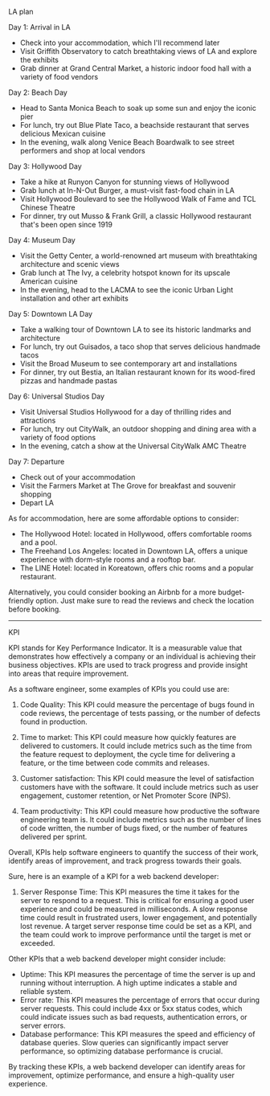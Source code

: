 
LA plan 

Day 1: Arrival in LA

-   Check into your accommodation, which I'll recommend later
-   Visit Griffith Observatory to catch breathtaking views of LA and explore the exhibits
-   Grab dinner at Grand Central Market, a historic indoor food hall with a variety of food vendors

Day 2: Beach Day

-   Head to Santa Monica Beach to soak up some sun and enjoy the iconic pier
-   For lunch, try out Blue Plate Taco, a beachside restaurant that serves delicious Mexican cuisine
-   In the evening, walk along Venice Beach Boardwalk to see street performers and shop at local vendors

Day 3: Hollywood Day

-   Take a hike at Runyon Canyon for stunning views of Hollywood
-   Grab lunch at In-N-Out Burger, a must-visit fast-food chain in LA
-   Visit Hollywood Boulevard to see the Hollywood Walk of Fame and TCL Chinese Theatre
-   For dinner, try out Musso & Frank Grill, a classic Hollywood restaurant that's been open since 1919

Day 4: Museum Day

-   Visit the Getty Center, a world-renowned art museum with breathtaking architecture and scenic views
-   Grab lunch at The Ivy, a celebrity hotspot known for its upscale American cuisine
-   In the evening, head to the LACMA to see the iconic Urban Light installation and other art exhibits

Day 5: Downtown LA Day

-   Take a walking tour of Downtown LA to see its historic landmarks and architecture
-   For lunch, try out Guisados, a taco shop that serves delicious handmade tacos
-   Visit the Broad Museum to see contemporary art and installations
-   For dinner, try out Bestia, an Italian restaurant known for its wood-fired pizzas and handmade pastas

Day 6: Universal Studios Day

-   Visit Universal Studios Hollywood for a day of thrilling rides and attractions
-   For lunch, try out CityWalk, an outdoor shopping and dining area with a variety of food options
-   In the evening, catch a show at the Universal CityWalk AMC Theatre

Day 7: Departure

-   Check out of your accommodation
-   Visit the Farmers Market at The Grove for breakfast and souvenir shopping
-   Depart LA

As for accommodation, here are some affordable options to consider:

-   The Hollywood Hotel: located in Hollywood, offers comfortable rooms and a pool.
-   The Freehand Los Angeles: located in Downtown LA, offers a unique experience with dorm-style rooms and a rooftop bar.
-   The LINE Hotel: located in Koreatown, offers chic rooms and a popular restaurant.

Alternatively, you could consider booking an Airbnb for a more budget-friendly option. Just make sure to read the reviews and check the location before booking.

-----
KPI 

KPI stands for Key Performance Indicator. It is a measurable value that demonstrates how effectively a company or an individual is achieving their business objectives. KPIs are used to track progress and provide insight into areas that require improvement.

As a software engineer, some examples of KPIs you could use are:

1.  Code Quality: This KPI could measure the percentage of bugs found in code reviews, the percentage of tests passing, or the number of defects found in production.
    
2.  Time to market: This KPI could measure how quickly features are delivered to customers. It could include metrics such as the time from the feature request to deployment, the cycle time for delivering a feature, or the time between code commits and releases.
    
3.  Customer satisfaction: This KPI could measure the level of satisfaction customers have with the software. It could include metrics such as user engagement, customer retention, or Net Promoter Score (NPS).
    
4.  Team productivity: This KPI could measure how productive the software engineering team is. It could include metrics such as the number of lines of code written, the number of bugs fixed, or the number of features delivered per sprint.
    

Overall, KPIs help software engineers to quantify the success of their work, identify areas of improvement, and track progress towards their goals.

Sure, here is an example of a KPI for a web backend developer:

1.  Server Response Time: This KPI measures the time it takes for the server to respond to a request. This is critical for ensuring a good user experience and could be measured in milliseconds. A slow response time could result in frustrated users, lower engagement, and potentially lost revenue. A target server response time could be set as a KPI, and the team could work to improve performance until the target is met or exceeded.

Other KPIs that a web backend developer might consider include:

-   Uptime: This KPI measures the percentage of time the server is up and running without interruption. A high uptime indicates a stable and reliable system.
-   Error rate: This KPI measures the percentage of errors that occur during server requests. This could include 4xx or 5xx status codes, which could indicate issues such as bad requests, authentication errors, or server errors.
-   Database performance: This KPI measures the speed and efficiency of database queries. Slow queries can significantly impact server performance, so optimizing database performance is crucial.

By tracking these KPIs, a web backend developer can identify areas for improvement, optimize performance, and ensure a high-quality user experience.